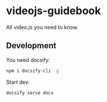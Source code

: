 # videojs-guidebook
All video.js you need to know.

## Development

You need docsify:

```bash
npm i docsify-cli -g
```

Start dev:

```bash
docsify serve docs
```
